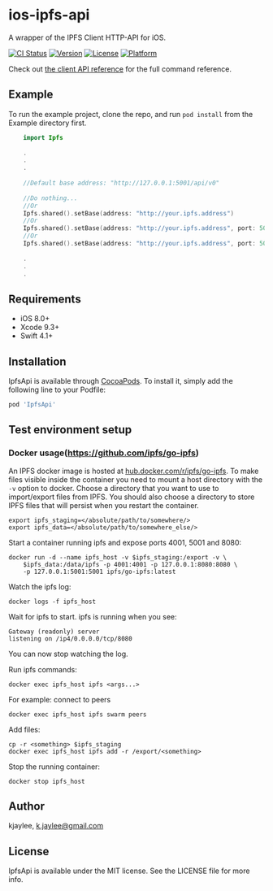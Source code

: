 # ios-ipfs-api

A wrapper of the IPFS Client HTTP-API for iOS.

[![CI Status](https://img.shields.io/travis/kjaylee/IpfsApi.svg?style=flat)](https://travis-ci.org/kjaylee/IpfsApi)
[![Version](https://img.shields.io/cocoapods/v/IpfsApi.svg?style=flat)](https://cocoapods.org/pods/IpfsApi)
[![License](https://img.shields.io/cocoapods/l/IpfsApi.svg?style=flat)](https://cocoapods.org/pods/IpfsApi)
[![Platform](https://img.shields.io/cocoapods/p/IpfsApi.svg?style=flat)](https://cocoapods.org/pods/IpfsApi)

Check out [the client API reference](https://ipfs.io/docs/api/) for the full command reference. 

## Example

To run the example project, clone the repo, and run `pod install` from the Example directory first.

```swift
    import Ipfs
    
    .
    .
    .
    
    //Default base address: "http://127.0.0.1:5001/api/v0"
    
    //Do nothing...
    //Or
    Ipfs.shared().setBase(address: "http://your.ipfs.address")
    //Or
    Ipfs.shared().setBase(address: "http://your.ipfs.address", port: 5001)
    //Or
    Ipfs.shared().setBase(address: "http://your.ipfs.address", port: 5001, apiVersionPath: "/api/v0")
    
    .
    .
    .
```

## Requirements

- iOS 8.0+
- Xcode 9.3+
- Swift 4.1+


## Installation

IpfsApi is available through [CocoaPods](https://cocoapods.org). To install
it, simply add the following line to your Podfile:

```ruby
pod 'IpfsApi'
```


## Test environment setup

### Docker usage(https://github.com/ipfs/go-ipfs)

An IPFS docker image is hosted at [hub.docker.com/r/ipfs/go-ipfs](https://hub.docker.com/r/ipfs/go-ipfs/).
To make files visible inside the container you need to mount a host directory
with the `-v` option to docker. Choose a directory that you want to use to
import/export files from IPFS. You should also choose a directory to store
IPFS files that will persist when you restart the container.

    export ipfs_staging=</absolute/path/to/somewhere/>
    export ipfs_data=</absolute/path/to/somewhere_else/>

Start a container running ipfs and expose ports 4001, 5001 and 8080:

    docker run -d --name ipfs_host -v $ipfs_staging:/export -v \
        $ipfs_data:/data/ipfs -p 4001:4001 -p 127.0.0.1:8080:8080 \
        -p 127.0.0.1:5001:5001 ipfs/go-ipfs:latest

Watch the ipfs log:

    docker logs -f ipfs_host

Wait for ipfs to start. ipfs is running when you see:

    Gateway (readonly) server
    listening on /ip4/0.0.0.0/tcp/8080

You can now stop watching the log.

Run ipfs commands:

    docker exec ipfs_host ipfs <args...>

For example: connect to peers

    docker exec ipfs_host ipfs swarm peers

Add files:

    cp -r <something> $ipfs_staging
    docker exec ipfs_host ipfs add -r /export/<something>

Stop the running container:

    docker stop ipfs_host


## Author

kjaylee, k.jaylee@gmail.com

## License

IpfsApi is available under the MIT license. See the LICENSE file for more info.
